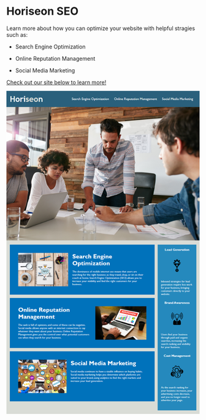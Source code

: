 # Horiseon SEO

Learn more about how you can optimize your website with helpful stragies such as:

- Search Engine Optimization

- Online Reputation Management

- Social Media Marketing

[Check out our site below to learn more!](https://opeezy.github.io/horiseon-seo/)

![horiseon main page](Assets/01-html-css-git-homework-demo.png)


